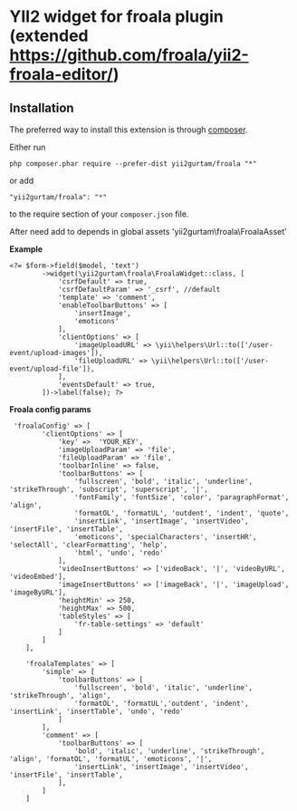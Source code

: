 **YII2 widget for froala plugin** 
(extended https://github.com/froala/yii2-froala-editor/)
====================

Installation
------------

The preferred way to install this extension is through [composer](http://getcomposer.org/download/).

Either run

```
php composer.phar require --prefer-dist yii2gurtam/froala "*"
```

or add

```
"yii2gurtam/froala": "*"
```

to the require section of your `composer.json` file.

After need add to depends in global assets
'yii2gurtam\froala\FroalaAsset'

**Example**

```
<?= $form->field($model, 'text')
        ->widget(\yii2gurtam\froala\FroalaWidget::class, [
            'csrfDefault' => true,
            'csrfDefaultParam' => '_csrf', //default
            'template' => 'comment',
            'enableToolbarButtons' => [
                'insertImage',
                'emoticons'
            ],
            'clientOptions' => [
                'imageUploadURL' => \yii\helpers\Url::to(['/user-event/upload-images']),
                'fileUploadURL' => \yii\helpers\Url::to(['/user-event/upload-file']),
            ],
            'eventsDefault' => true,
        ])->label(false); ?>
```

**Froala config params**

```
 'froalaConfig' => [
        'clientOptions' => [
            'key' =>  'YOUR_KEY',
            'imageUploadParam' => 'file',
            'fileUploadParam' => 'file',
            'toolbarInline' => false,
            'toolbarButtons' => [
                'fullscreen', 'bold', 'italic', 'underline', 'strikeThrough', 'subscript', 'superscript', '|',
                'fontFamily', 'fontSize', 'color', 'paragraphFormat', 'align',
                'formatOL', 'formatUL', 'outdent', 'indent', 'quote',
                'insertLink', 'insertImage', 'insertVideo', 'insertFile', 'insertTable',
                'emoticons', 'specialCharacters', 'insertHR', 'selectAll', 'clearFormatting', 'help',
                'html', 'undo', 'redo'
            ],
            'videoInsertButtons' => ['videoBack', '|', 'videoByURL', 'videoEmbed'],
            'imageInsertButtons' => ['imageBack', '|', 'imageUpload', 'imageByURL'],
            'heightMin' => 250,
            'heightMax' => 500,
            'tableStyles' => [
                'fr-table-settings' => 'default'
            ]
        ]
    ],

    'froalaTemplates' => [
        'simple' => [
            'toolbarButtons' => [
                'fullscreen', 'bold', 'italic', 'underline', 'strikeThrough', 'align',
                'formatOL', 'formatUL','outdent', 'indent', 'insertLink', 'insertTable', 'undo', 'redo'
            ]
        ],
        'comment' => [
            'toolbarButtons' => [
                'bold', 'italic', 'underline', 'strikeThrough', 'align', 'formatOL', 'formatUL', 'emoticons', '|',
                'insertLink', 'insertImage', 'insertVideo', 'insertFile', 'insertTable',
            ],
        ]
    ]
```
